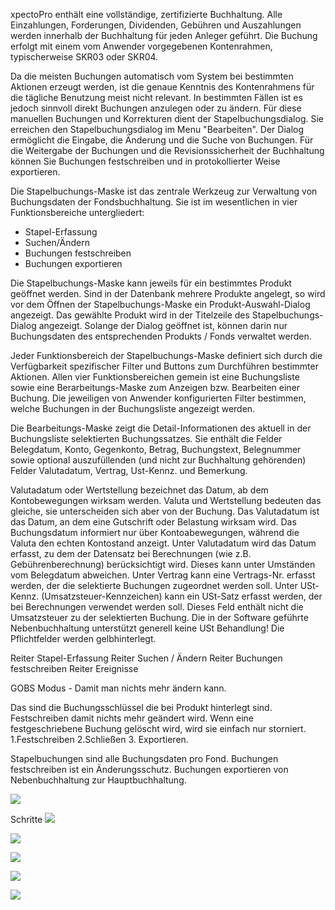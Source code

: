 xpectoPro enthält eine vollständige, zertifizierte Buchhaltung. Alle Einzahlungen, Forderungen, Dividenden, Gebühren und Auszahlungen werden innerhalb der Buchhaltung für jeden Anleger geführt. Die Buchung erfolgt mit einem vom Anwender vorgegebenen Kontenrahmen, typischerweise SKR03 oder SKR04.

Da die meisten Buchungen automatisch vom System bei bestimmten Aktionen erzeugt werden, ist die genaue Kenntnis des Kontenrahmens für die tägliche Benutzung meist nicht relevant. In bestimmten Fällen ist es jedoch sinnvoll direkt Buchungen anzulegen oder zu ändern. Für diese manuellen Buchungen und Korrekturen dient der Stapelbuchungsdialog.
Sie erreichen den Stapelbuchungsdialog im Menu "Bearbeiten". Der Dialog ermöglicht die Eingabe, die Änderung und die Suche von Buchungen. Für die Weitergabe der Buchungen und die Revisionssicherheit der Buchhaltung können Sie Buchungen festschreiben und in protokollierter Weise exportieren.

Die Stapelbuchungs-Maske ist das zentrale Werkzeug zur Verwaltung von Buchungsdaten der Fondsbuchhaltung. Sie ist im wesentlichen in vier Funktionsbereiche untergliedert:
 
 - Stapel-Erfassung
 -  Suchen/Ändern
 -  Buchungen festschreiben
 -  Buchungen exportieren
 
Die Stapelbuchungs-Maske kann jeweils für ein bestimmtes Produkt geöffnet werden. Sind in der Datenbank mehrere Produkte angelegt, so wird vor dem Öffnen der Stapelbuchungs-Maske ein Produkt-Auswahl-Dialog angezeigt. Das gewählte Produkt wird in der Titelzeile des Stapelbuchungs-Dialog angezeigt. Solange der Dialog geöffnet ist, können darin nur Buchungsdaten des entsprechenden Produkts / Fonds verwaltet werden.

 Jeder Funktionsbereich der Stapelbuchungs-Maske definiert sich durch die Verfügbarkeit spezifischer Filter und Buttons zum Durchführen bestimmter Aktionen. Allen vier Funktionsbereichen gemein ist eine Buchungsliste sowie eine Berarbeitungs-Maske zum Anzeigen bzw. Bearbeiten einer Buchung. Die jeweiligen von Anwender konfigurierten Filter bestimmen, welche Buchungen in der Buchungsliste angezeigt werden. 

Die Bearbeitungs-Maske zeigt die Detail-Informationen des aktuell in der Buchungsliste selektierten Buchungssatzes. Sie enthält die Felder Belegdatum, Konto, Gegenkonto, Betrag, Buchungstext, Belegnummer sowie optional auszufüllenden (und nicht zur Buchhaltung gehörenden) Felder Valutadatum, Vertrag, Ust-Kennz. und Bemerkung. 

Valutadatum oder Wertstellung bezeichnet das Datum, ab dem Kontobewegungen wirksam werden. Valuta und Wertstellung bedeuten das gleiche, sie unterscheiden sich aber von der Buchung. Das Valutadatum ist das Datum, an dem eine Gutschrift oder Belastung wirksam wird. Das Buchungsdatum informiert nur über Kontoabewegungen, während die Valuta den echten Kontostand anzeigt. 
Unter Valutadatum wird das Datum erfasst, zu dem der Datensatz bei Berechnungen (wie z.B. Gebührenberechnung) berücksichtigt wird. Dieses kann unter Umständen vom Belegdatum abweichen. Unter Vertrag kann eine Vertrags-Nr. erfasst werden, der die selektierte Buchungen zugeordnet werden soll. Unter USt-Kennz. (Umsatzsteuer-Kennzeichen) kann ein USt-Satz erfasst werden, der bei Berechnungen verwendet werden soll. Dieses Feld enthält nicht die Umsatzsteuer zu der selektierten Buchung. 
Die in der Software geführte Nebenbuchhaltung unterstützt generell keine USt Behandlung!
Die Pflichtfelder werden gelbhinterlegt. 

Reiter Stapel-Erfassung 
Reiter Suchen / Ändern
Reiter Buchungen festschreiben
Reiter Ereignisse

GOBS Modus - Damit man nichts mehr ändern kann.
 
Das sind die Buchungsschlüssel die bei Produkt hinterlegt sind. 
Festschreiben damit nichts mehr geändert wird.
Wenn eine festgeschriebene Buchung gelöscht wird, wird sie einfach nur storniert.
1.Festschreiben 2.Schließen 3. Exportieren.

Stapelbuchungen sind alle Buchungsdaten pro Fond.
Buchungen festschreiben ist ein Änderungsschutz.
Buchungen exportieren von Nebenbuchhaltung zur Hauptbuchhaltung.


![](http://xpecto.github.io/docs/img/img_1438170104386.png)

Schritte
![](http://xpecto.github.io/docs/img/img_1439547282677.png)

![](http://xpecto.github.io/docs/img/img_1439547853642.png)

![](http://xpecto.github.io/docs/img/img_1439547886648.png)

![](http://xpecto.github.io/docs/img/img_1439547925843.png)

![](http://xpecto.github.io/docs/img/img_1439547981566.png)